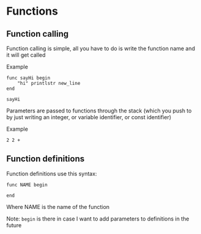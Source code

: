 # Functions

## Function calling
Function calling is simple, all you have to do is write the function name and it will
get called

Example
```
func sayHi begin
	"hi" printlstr new_line
end

sayHi
```

Parameters are passed to functions through the stack (which you push to by just writing
an integer, or variable identifier, or const identifier)

Example
```
2 2 +
```

## Function definitions
Function definitions use this syntax:
```
func NAME begin

end
```

Where NAME is the name of the function

Note: `begin` is there in case I want to add parameters to definitions in the future
